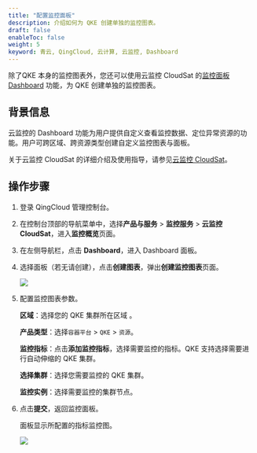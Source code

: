 ```yaml
---
title: "配置监控面板"
description: 介绍如何为 QKE 创建单独的监控图表。
draft: false
enableToc: false
weight: 5
keyword: 青云, QingCloud, 云计算, 云监控, Dashboard
---
```


除了QKE 本身的监控图表外，您还可以使用云监控 CloudSat 的[监控面板 Dashboard](/monitor_service/cloudsat/intro/intro/#dashboard) 功能，为 QKE 创建单独的监控图表。

## 背景信息

云监控的 Dashboard 功能为用户提供自定义查看监控数据、定位异常资源的功能。用户可跨区域、跨资源类型创建自定义监控图表与面板。

关于云监控 CloudSat 的详细介绍及使用指导，请参见[云监控 CloudSat](/monitor_service/cloudsat/intro/intro/)。

## 操作步骤

1. 登录 QingCloud 管理控制台。

2. 在控制台顶部的导航菜单中，选择**产品与服务** > **监控服务** > **云监控 CloudSat**，进入**监控概览**页面。

3. 在左侧导航栏，点击 **Dashboard**，进入 Dashboard 面板。

4. 选择面板（若无请创建），点击**创建图表**，弹出**创建监控图表**页面。

   ![](../../../../_images/dashboard-monitor.png)

5. 配置监控图表参数。

   **区域**：选择您的 QKE 集群所在区域 。

   **产品类型**：选择`容器平台` > `QKE` > `资源`。

   **监控指标**：点击**添加监控指标**，选择需要监控的指标。QKE 支持选择需要进行自动伸缩的 QKE 集群。

   **选择集群**：选择您需要监控的 QKE 集群。

   **监控实例**：选择需要监控的集群节点。

6. 点击**提交**，返回监控面板。

   面板显示所配置的指标监控图。

   ![](../../../../_images/dashboard-monitor-2.png)

